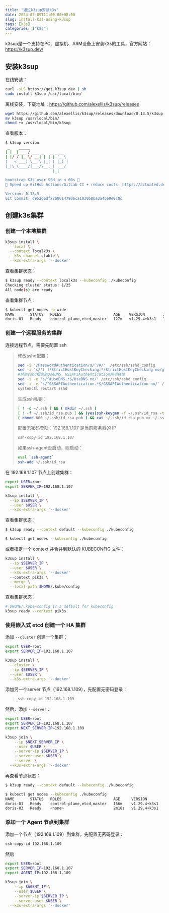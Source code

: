 ```yaml
---
title: "通过k3sup安装k3s"
date: 2024-05-09T11:00:00+08:00
slug: install-k3s-using-k3sup
tags: [k3s]
categories: ["k8s"]
---
```


k3sup是一个支持在PC、虚拟机、ARM设备上安装k3s的工具，官方网站：<https://k3sup.dev/>

## 安装k3sup

在线安装：

```bash
curl -sLS https://get.k3sup.dev | sh
sudo install k3sup /usr/local/bin/
```

离线安装，下载地址：<https://github.com/alexellis/k3sup/releases>

```bash
wget https://github.com/alexellis/k3sup/releases/download/0.13.5/k3sup
mv k3sup /usr/local/bin/
chmod +x /usr/local/bin/k3sup
```

查看版本：

```bash
$ k3sup version
 _    _____
| | _|___ / ___ _   _ _ __
| |/ / |_ \/ __| | | | '_ \
|   < ___) \__ \ |_| | |_) |
|_|\_\____/|___/\__,_| .__/
                     |_|

bootstrap K3s over SSH in < 60s 🚀
🚀 Speed up GitHub Actions/GitLab CI + reduce costs: https://actuated.dev

Version: 0.13.5
Git Commit: d952d6df22b06147806ca1030b8ba3a4bb9e0c0c
```



## 创建k3s集群

### 创建一个本地集群

```bash
k3sup install \
  --local \
  --context localk3s \
  --k3s-channel stable \
  --k3s-extra-args '--docker'
```

查看集群状态：

```bash
$ k3sup ready --context localk3s --kubeconfig ./kubeconfig
Checking cluster status: 1/25
All node(s) are ready
```

查看集群节点：

```bash
$ kubectl get nodes -o wide
NAME       STATUS   ROLES                       AGE    VERSION        INTERNAL-IP     EXTERNAL-IP   OS-IMAGE                KERNEL-VERSION                CONTAINER-RUNTIME
doris-01   Ready    control-plane,etcd,master   127m   v1.29.4+k3s1   192.168.1.107   <none>        CentOS Linux 7 (Core)   3.10.0-1160.71.1.el7.x86_64   docker://25.0.4
```



### 创建一个远程服务的集群

连接远程节点，需要先配置 ssh

>
> 修改sshd配置：
>
> ```bash
> sed -i '/PasswordAuthentication/s/^/#/'  /etc/ssh/sshd_config
> sed -i 's/^[ ]*StrictHostKeyChecking.*/StrictHostKeyChecking no/g' /etc/ssh/ssh_config
> #禁用sshd服务的UseDNS、GSSAPIAuthentication两项特性
> sed -i -e 's/^#UseDNS.*$/UseDNS no/' /etc/ssh/sshd_config
> sed -i -e 's/^GSSAPIAuthentication.*$/GSSAPIAuthentication no/' /etc/ssh/sshd_config
> systemctl restart sshd
> ```
>
> 生成ssh私钥：
>
> ```bash
> [ ! -d ~/.ssh ] && ( mkdir ~/.ssh )
> [ ! -f ~/.ssh/id_rsa.pub ] && (yes|ssh-keygen -f ~/.ssh/id_rsa -t rsa -N "")
> ( chmod 600 ~/.ssh/id_rsa.pub ) && cat ~/.ssh/id_rsa.pub >> ~/.ssh/authorized_keys
> ```
>
> 配置无密码登陆：192.168.1.107 是当前服务器的 IP
>
> ```bash
> ssh-copy-id 192.168.1.107 
> ```
>
> 如果ssh-agent没启动，则启动：
>
> ```bash
> eval `ssh-agent`
> ssh-add ~/.ssh/id_rsa
> ```
>

在 192.168.1.107 节点上创建集群：

```bash
export USER=root
export SERVER_IP=192.168.1.107

k3sup install \
  --ip $SERVER_IP \
  --user $USER \
  --k3s-extra-args '--docker'
```

查看集群状态：

```bash
$ k3sup ready --context default --kubeconfig ./kubeconfig

$ kubectl get nodes --kubeconfig ./kubeconfig
```



或者指定一个 context 并合并到默认的 KUBECONFIG 文件：

```bash
k3sup install \
  --ip $SERVER_IP \
  --user $USER \
  --k3s-extra-args '--docker'
  --context pik3s \
  --merge \
  --local-path $HOME/.kube/config
```

查看集群状态：

```bash
# $HOME/.kube/config is a default for kubeconfig
k3sup ready --context pik3s
```

### 使用嵌入式 etcd 创建一个 HA 集群

添加 `--cluster` 创建一个集群：

```bash
export USER=root
export SERVER_IP=192.168.1.107

k3sup install \
  --cluster \
  --ip $SERVER_IP \
  --user $USER \
  --k3s-extra-args '--docker'
```

添加另一个server 节点（192.168.1.109），先配置无密码登录：

> ```bash
> ssh-copy-id 192.168.1.109
> ```

然后，添加 `--server`： 

```bash
export USER=root
export SERVER_IP=192.168.1.107
export NEXT_SERVER_IP=192.168.1.109

k3sup join \
	--ip $NEXT_SERVER_IP \
	--user $USER \
	--server-ip $SERVER_IP \
	--server-user $USER \
	--server \
  --k3s-extra-args '--docker'
```

再查看节点状态：

```bash
$ k3sup ready --context default --kubeconfig ./kubeconfig

$ kubectl get nodes --kubeconfig ./kubeconfig
NAME       STATUS   ROLES                       AGE     VERSION
doris-01   Ready    control-plane,etcd,master   166m    v1.29.4+k3s1
doris-03   Ready    <none>                      2m18s   v1.29.4+k3s1
```



### 添加一个 Agent 节点到集群

添加一个节点（192.168.1.109）到集群，先配置无密码登录：

```bash
ssh-copy-id 192.168.1.109
```

然后

```bash
export USER=root
export SERVER_IP=192.168.1.107
export AGENT_IP=192.168.1.109

k3sup join \
	--ip $AGENT_IP \
	--user $USER \
	--server-ip $SERVER_IP \
	--server-user $USER \
  --k3s-extra-args '--docker'
```

